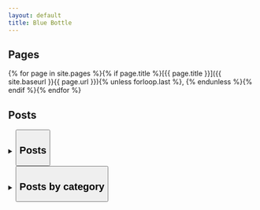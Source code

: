 ```yaml
---
layout: default
title: Blue Bottle
---
```

## Pages
{% for page in site.pages %}{% if page.title %}[{{ page.title }}]({{ site.baseurl }}{{ page.url }}){% unless forloop.last %}, {% endunless %}{% endif %}{% endfor %}

## Posts
<details>
  <summary><button class="btn"><h2>Posts</h2></button></summary>

  <ul>
    {% for post in site.posts %}
      <li>
        <a href="{{ site.baseurl }}{{ post.url }}">{{ post.date | date: "%Y-%m-%d" }} {{ post.title }}{% if post.author %}<b> by {{post.author}}</b>{% endif %}</a>
        {{ post.excerpt }}
      </li>
    {% endfor %}
  </ul>
</details>

<details>
  <summary><button class="btn"><h2>Posts by category</h2></button></summary>
  
  {% for category in site.categories %}
  <h3>{{ category[0] }}</h3>
    <ul>
      {% for post in category[1] %}
        <li><a href="{{ site.baseurl }}{{ post.url }}">{{ post.date | date: "%Y-%m-%d" }} {{ post.title }}{% if post.author %}<b> by {{ post.author }}</b>{% endif %}</a></li>
      {% endfor %}
    </ul>
  {% endfor %}
</details>
